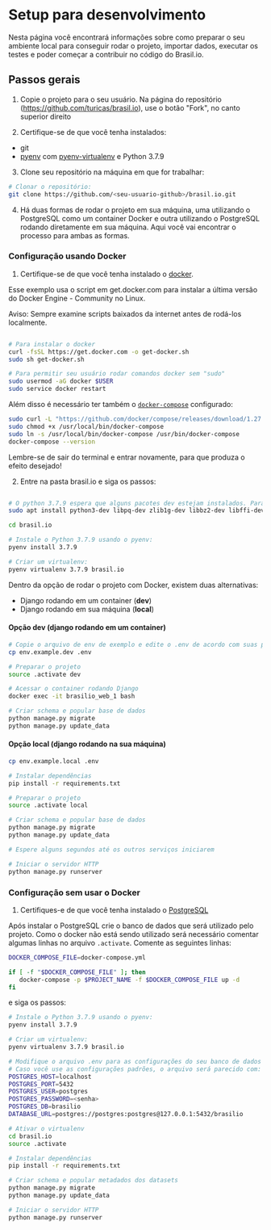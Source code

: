 # Setup para desenvolvimento

Nesta página você encontrará informações sobre como preparar o seu ambiente local para conseguir rodar o projeto, importar dados, executar os testes e poder começar a contribuir no código do Brasil.io.

## Passos gerais

1. Copie o projeto para o seu usuário. Na página do repositório (<https://github.com/turicas/brasil.io>), use o botão "Fork", no canto superior direito

2. Certifique-se de que você tenha instalados:

- git
- [pyenv](https://github.com/pyenv/pyenv) com
  [pyenv-virtualenv](https://github.com/pyenv/pyenv-virtualenv) e Python 3.7.9

3. Clone seu repositório na máquina em que for trabalhar:

```bash
# Clonar o repositório:
git clone https://github.com/<seu-usuario-github>/brasil.io.git
```

4. Há duas formas de rodar o projeto em sua máquina, uma utilizando o PostgreSQL como um container Docker e outra utilizando o PostgreSQL rodando diretamente em sua máquina. Aqui você vai encontrar o processo para ambas as formas.

### Configuração usando Docker

1. Certifique-se de que você tenha instalado o [docker](https://www.docker.com/).

Esse exemplo usa o script em get.docker.com para instalar a última versão do Docker Engine - Community no Linux.

Aviso: Sempre examine scripts baixados da internet antes de rodá-los localmente.

```bash

# Para instalar o docker
curl -fsSL https://get.docker.com -o get-docker.sh
sudo sh get-docker.sh

# Para permitir seu usuário rodar comandos docker sem "sudo"
sudo usermod -aG docker $USER
sudo service docker restart

```

Além disso é necessário ter também o
[`docker-compose`](https://docs.docker.com/compose/install/) configurado:

```bash
sudo curl -L "https://github.com/docker/compose/releases/download/1.27.4/docker-compose-$(uname -s)-$(uname -m)" -o /usr/local/bin/docker-compose
sudo chmod +x /usr/local/bin/docker-compose
sudo ln -s /usr/local/bin/docker-compose /usr/bin/docker-compose
docker-compose --version
```

Lembre-se de sair do terminal e entrar novamente, para que produza o efeito desejado!

2. Entre na pasta brasil.io e siga os passos:

```bash

# O python 3.7.9 espera que alguns pacotes dev estejam instalados. Para isso, rode:
sudo apt install python3-dev libpq-dev zlib1g-dev libbz2-dev libffi-dev liblzma-dev

cd brasil.io

# Instale o Python 3.7.9 usando o pyenv:
pyenv install 3.7.9

# Criar um virtualenv:
pyenv virtualenv 3.7.9 brasil.io
```

Dentro da opção de rodar o projeto com Docker, existem duas alternativas:

   - Django rodando em um container (**dev**)
   - Django rodando em sua máquina (**local**)

#### Opção dev (django rodando em um container)

```bash
# Copie o arquivo de env de exemplo e edite o .env de acordo com suas preferências
cp env.example.dev .env

# Preparar o projeto
source .activate dev

# Acessar o container rodando Django
docker exec -it brasilio_web_1 bash

# Criar schema e popular base de dados
python manage.py migrate
python manage.py update_data

```

#### Opção local (django rodando na sua máquina)
```bash
cp env.example.local .env

# Instalar dependências
pip install -r requirements.txt

# Preparar o projeto
source .activate local

# Criar schema e popular base de dados
python manage.py migrate
python manage.py update_data

# Espere alguns segundos até os outros serviços iniciarem

# Iniciar o servidor HTTP
python manage.py runserver
```

### Configuração sem usar o Docker

1. Certifiques-e de que você tenha instalado o [PostgreSQL](https://www.postgresql.org/)

Após instalar o PostgreSQL crie o banco de dados que será utilizado pelo
projeto. Como o docker não está sendo utilizado será necessário comentar
algumas linhas no arquivo `.activate`. Comente as seguintes linhas:

```bash
DOCKER_COMPOSE_FILE=docker-compose.yml

if [ -f "$DOCKER_COMPOSE_FILE" ]; then
   docker-compose -p $PROJECT_NAME -f $DOCKER_COMPOSE_FILE up -d
fi
```

e siga os passos:

```bash
# Instale o Python 3.7.9 usando o pyenv:
pyenv install 3.7.9

# Criar um virtualenv:
pyenv virtualenv 3.7.9 brasil.io

# Modifique o arquivo .env para as configurações do seu banco de dados
# Caso você use as configurações padrões, o arquivo será parecido com:
POSTGRES_HOST=localhost
POSTGRES_PORT=5432
POSTGRES_USER=postgres
POSTGRES_PASSWORD=<senha>
POSTGRES_DB=brasilio
DATABASE_URL=postgres://postgres:postgres@127.0.0.1:5432/brasilio

# Ativar o virtualenv
cd brasil.io
source .activate

# Instalar dependências
pip install -r requirements.txt

# Criar schema e popular metadados dos datasets
python manage.py migrate
python manage.py update_data

# Iniciar o servidor HTTP
python manage.py runserver
```
